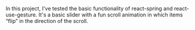 In this project, I've tested the basic functionality  of react-spring and react-use-gesture. It's a basic slider with a fun scroll animation in which items “flip” in the direction of the scroll.
